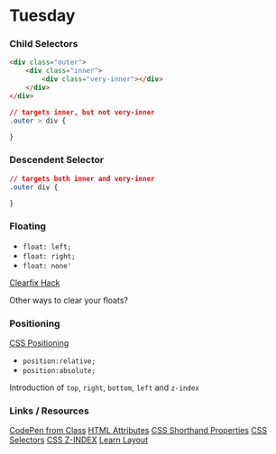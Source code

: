 # Tuesday

### Child Selectors

```html
<div class="outer">
	<div class="inner">
		<div class="very-inner"></div>
	</div>
</div>
```

```css
// targets inner, but not very-inner
.outer > div {

}
```

### Descendent Selector

```css
// targets both inner and very-inner
.outer div {

}
```

### Floating

* `float: left;`
* `float: right;`
* `float: none'`

[Clearfix Hack](http://learnlayout.com/clearfix.html)

Other ways to clear your floats?


### Positioning

[CSS Positioning](https://developer.mozilla.org/en-US/docs/Web/CSS/position)

* `position:relative;`
* `position:absolute;`

Introduction of `top`, `right`, `bottom`, `left` and `z-index`

### Links / Resources

[CodePen from Class](http://codepen.io/twhitacre/pen/2e9e33c04209cc3ccdfe5b1b77a8690f/)
[HTML Attributes](https://developer.mozilla.org/en-US/docs/Web/HTML/Attributes)
[CSS Shorthand Properties](https://developer.mozilla.org/en-US/docs/Web/CSS/Shorthand_properties)
[CSS Selectors](https://developer.mozilla.org/en-US/docs/Web/Guide/CSS/Getting_started/Selectors)
[CSS Z-INDEX](https://developer.mozilla.org/en-US/docs/Web/Guide/CSS/Understanding_z_index/The_stacking_context)
[Learn Layout](http://learnlayout.com/)
